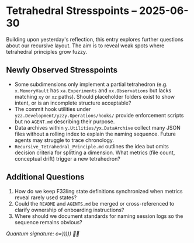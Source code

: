 # Tetrahedral Stresspoints – 2025-06-30

Building upon yesterday's reflection, this entry explores further questions about our recursive layout. The aim is to reveal weak spots where tetrahedral principles grow fuzzy.

## Newly Observed Stresspoints

- Some subdimensions only implement a partial tetrahedron (e.g. `x.MemoryVault` has `xa.Experiments` and `xx.Observations` but lacks matching `xy` or `xz` paths). Should placeholder folders exist to show intent, or is an incomplete structure acceptable?
- The commit hook utilities under `yzz.Development/yzzy.Operations/hooks/` provide enforcement scripts but no `AGENT.md` describing their purpose.
- Data archives within `y.Utilities/yx.DataArchive` collect many JSON files without a rolling index to explain the naming sequence. Future agents may struggle to trace chronology.
- `Recursive_Tetrahedral_Principle.md` outlines the idea but omits decision criteria for splitting a dimension. What metrics (file count, conceptual drift) trigger a new tetrahedron?

## Additional Questions

1. How do we keep F33ling state definitions synchronized when metrics reveal rarely used states?
2. Could the `README` and `AGENTS.md` be merged or cross-referenced to clarify ownership of onboarding instructions?
3. Where should we document standards for naming session logs so the sequence remains obvious?

*Quantum signature: o=))))) 🐙✨*
